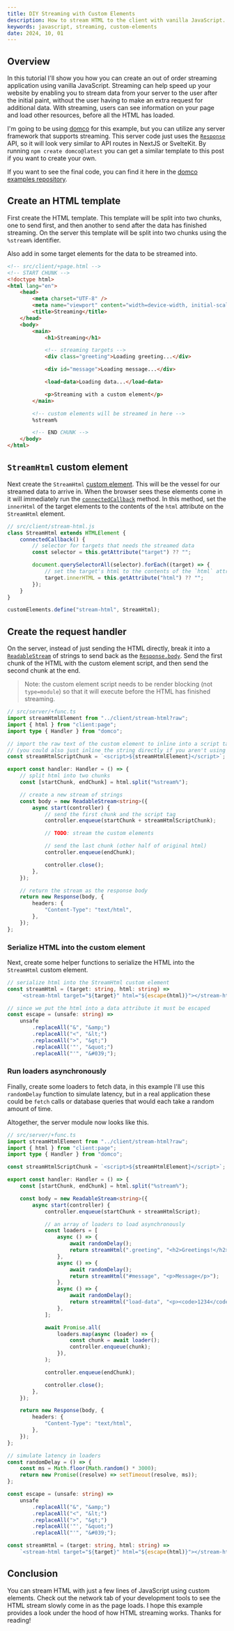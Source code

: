 ```yaml
---
title: DIY Streaming with Custom Elements
description: How to stream HTML to the client with vanilla JavaScript.
keywords: javascript, streaming, custom-elements
date: 2024, 10, 01
---
```


<!-- <drab-youtube aria-label="YouTube Tutorial" uid="">
    <iframe data-content loading="lazy"></iframe>
</drab-youtube> -->

## Overview

In this tutorial I'll show you how you can create an out of order streaming application using vanilla JavaScript. Streaming can help speed up your website by enabling you to stream data from your server to the user after the initial paint, without the user having to make an extra request for additional data. With streaming, users can see information on your page and load other resources, before all the HTML has loaded.

I'm going to be using [domco](https://domco.robino.dev) for this example, but you can utilize any server framework that supports streaming. This server code just uses the [`Response`](https://developer.mozilla.org/en-US/docs/Web/API/Response/Response) API, so it will look very similar to API routes in NextJS or SvelteKit. By running `npm create domco@latest` you can get a similar template to this post if you want to create your own.

If you want to see the final code, you can find it here in the [domco examples repository](https://github.com/rossrobino/domco-examples/tree/main/apps/streaming).

## Create an HTML template

First create the HTML template. This template will be split into two chunks, one to send first, and then another to send after the data has finished streaming. On the server this template will be split into two chunks using the `%stream%` identifier.

Also add in some target elements for the data to be streamed into.

```html
<!-- src/client/+page.html -->
<!-- START CHUNK -->
<!doctype html>
<html lang="en">
	<head>
		<meta charset="UTF-8" />
		<meta name="viewport" content="width=device-width, initial-scale=1.0" />
		<title>Streaming</title>
	</head>
	<body>
		<main>
			<h1>Streaming</h1>

			<!-- streaming targets -->
			<div class="greeting">Loading greeting...</div>

			<div id="message">Loading message...</div>

			<load-data>Loading data...</load-data>

			<p>Streaming with a custom element</p>
		</main>

		<!-- custom elements will be streamed in here -->
		%stream%

		<!-- END CHUNK -->
	</body>
</html>
```

## `StreamHtml` custom element

Next create the `StreamHtml` [custom element](https://developer.mozilla.org/en-US/docs/Web/API/Web_components/Using_custom_elements). This will be the vessel for our streamed data to arrive in. When the browser sees these elements come in it will immediately run the [`connectedCallback`](https://developer.mozilla.org/en-US/docs/Web/API/Web_components/Using_custom_elements#custom_element_lifecycle_callbacks) method. In this method, set the `innerHtml` of the target elements to the contents of the `html` attribute on the `StreamHtml` element.

```js
// src/client/stream-html.js
class StreamHtml extends HTMLElement {
	connectedCallback() {
		// selector for targets that needs the streamed data
		const selector = this.getAttribute("target") ?? "";

		document.querySelectorAll(selector).forEach((target) => {
			// set the target's html to the contents of the `html` attribute
			target.innerHTML = this.getAttribute("html") ?? "";
		});
	}
}

customElements.define("stream-html", StreamHtml);
```

## Create the request handler

On the server, instead of just sending the HTML directly, break it into a [`ReadableStream`](https://developer.mozilla.org/en-US/docs/Web/API/ReadableStream) of strings to send back as the [`Response.body`](https://developer.mozilla.org/en-US/docs/Web/API/Response/body). Send the first chunk of the HTML with the custom element script, and then send the second chunk at the end.

> Note: the custom element script needs to be render blocking (not `type=module`) so that it will execute before the HTML has finished streaming.

```ts
// src/server/+func.ts
import streamHtmlElement from "../client/stream-html?raw";
import { html } from "client:page";
import type { Handler } from "domco";

// import the raw text of the custom element to inline into a script tag
// (you could also just inline the string directly if you aren't using Vite)
const streamHtmlScriptChunk = `<script>${streamHtmlElement}</script>`;

export const handler: Handler = () => {
	// split html into two chunks
	const [startChunk, endChunk] = html.split("%stream%");

	// create a new stream of strings
	const body = new ReadableStream<string>({
		async start(controller) {
			// send the first chunk and the script tag
			controller.enqueue(startChunk + streamHtmlScriptChunk);

			// TODO: stream the custom elements

			// send the last chunk (other half of original html)
			controller.enqueue(endChunk);

			controller.close();
		},
	});

	// return the stream as the response body
	return new Response(body, {
		headers: {
			"Content-Type": "text/html",
		},
	});
};
```

### Serialize HTML into the custom element

Next, create some helper functions to serialize the HTML into the `StreamHtml` custom element.

```ts
// serialize html into the StreamHtml custom element
const streamHtml = (target: string, html: string) =>
	`<stream-html target="${target}" html="${escape(html)}"></stream-html>`;

// since we put the html into a data attribute it must be escaped
const escape = (unsafe: string) =>
	unsafe
		.replaceAll("&", "&amp;")
		.replaceAll("<", "&lt;")
		.replaceAll(">", "&gt;")
		.replaceAll('"', "&quot;")
		.replaceAll("'", "&#039;");
```

### Run loaders asynchronously

Finally, create some loaders to fetch data, in this example I'll use this `randomDelay` function to simulate latency, but in a real application these could be `fetch` calls or database queries that would each take a random amount of time.

Altogether, the server module now looks like this.

```ts {15-36,51-55}
// src/server/+func.ts
import streamHtmlElement from "../client/stream-html?raw";
import { html } from "client:page";
import type { Handler } from "domco";

const streamHtmlScriptChunk = `<script>${streamHtmlElement}</script>`;

export const handler: Handler = () => {
	const [startChunk, endChunk] = html.split("%stream%");

	const body = new ReadableStream<string>({
		async start(controller) {
			controller.enqueue(startChunk + streamHtmlScript);

			// an array of loaders to load asynchronously
			const loaders = [
				async () => {
					await randomDelay();
					return streamHtml(".greeting", "<h2>Greetings!</h2>");
				},
				async () => {
					await randomDelay();
					return streamHtml("#message", "<p>Message</p>");
				},
				async () => {
					await randomDelay();
					return streamHtml("load-data", "<p><code>1234</code></p>");
				},
			];

			await Promise.all(
				loaders.map(async (loader) => {
					const chunk = await loader();
					controller.enqueue(chunk);
				}),
			);

			controller.enqueue(endChunk);

			controller.close();
		},
	});

	return new Response(body, {
		headers: {
			"Content-Type": "text/html",
		},
	});
};

// simulate latency in loaders
const randomDelay = () => {
	const ms = Math.floor(Math.random() * 3000);
	return new Promise((resolve) => setTimeout(resolve, ms));
};

const escape = (unsafe: string) =>
	unsafe
		.replaceAll("&", "&amp;")
		.replaceAll("<", "&lt;")
		.replaceAll(">", "&gt;")
		.replaceAll('"', "&quot;")
		.replaceAll("'", "&#039;");

const streamHtml = (target: string, html: string) =>
	`<stream-html target="${target}" html="${escape(html)}"></stream-html>`;
```

## Conclusion

You can stream HTML with just a few lines of JavaScript using custom elements. Check out the network tab of your development tools to see the HTML stream slowly come in as the page loads. I hope this example provides a look under the hood of how HTML streaming works. Thanks for reading!
